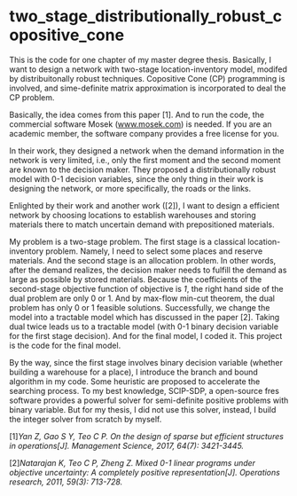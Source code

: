 # two_stage_distributionally_robust_copositive_cone
This is the code for one chapter of my master degree thesis. Basically, I want to design a network with two-stage location-inventory model, modifed by distribuitonally robust techniques. Copositive Cone (CP) programming is involved, and sime-definite matrix approximation is incorporated to deal the CP problem.

Basically, the idea comes from this paper [1]. And to run the code, the commercial software Mosek (www.mosek.com) is needed. If you are an academic member, the software company provides a free license for you.

In their work, they designed a network when the demand information in the network is very limited, i.e., only the first moment and the second moment are known to the decision maker. They proposed a distributionally robust model with 0-1 decision variables, since the only thing in their work is designing the network, or more specifically, the roads or the links. 

Enlighted by their work and another work ([2]), I want to design a efficient network by choosing locations to establish warehouses and storing materials there to match uncertain demand with prepositioned materials.

My problem is a two-stage problem. The first stage is a classical location-inventory problem. Namely, I need to select some places and reserve materials. And the second stage is an allocation problem. In other words, after the demand realizes, the decision maker needs to fulfill the demand as large as possible by stored materials. Because the coefficients of the second-stage objective function of objective is *1*, the right hand side of the dual problem are only 0 or 1. And by max-flow min-cut theorem, the dual problem has only 0 or 1 feasible solutions. Successfully, we change the model into a tractable model which has discussed in the paper [2]. Taking dual twice leads us to a tractable model (with 0-1 binary decision variable for the first stage decision). And for the final model, I coded it. This project is the code for the final model.

By the way, since the first stage involves binary decision variable (whether building a warehouse for a place), I introduce the branch and bound algorithm in my code. Some heuristic are proposed to accelerate the searching process. To my best knowledge, SCIP-SDP, a open-source fres software provides a powerful solver for semi-definite positive problems with binary variable. But for my thesis, I did not use this solver, instead, I build the integer solver from scratch by myself. 


[1]*Yan Z, Gao S Y, Teo C P. On the design of sparse but efficient structures in operations[J]. Management Science, 2017, 64(7): 3421-3445.*

[2]*Natarajan K, Teo C P, Zheng Z. Mixed 0-1 linear programs under objective uncertainty: A completely positive representation[J]. Operations research, 2011, 59(3): 713-728.*
